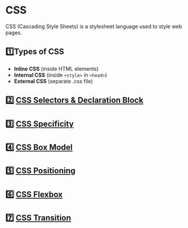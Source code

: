 # CSS
CSS (Cascading Style Sheets) is a stylesheet language used to style web pages.

## 1️⃣Types of CSS
- **Inline CSS** (inside HTML elements)
- **Internal CSS** (inside `<style>` in `<head>`)
- **External CSS** (separate .css file)

## 2️⃣ [CSS Selectors & Declaration Block](selectors-and-declaration-block.md)

## 3️⃣ [CSS Specificity](specificity.md)

## 4️⃣ [CSS Box Model](box-model.md)

## 5️⃣ [CSS Positioning](positioning.md)

## 6️⃣ [CSS Flexbox](flexbox.md)

## 7️⃣ [CSS Transition](transition.md)